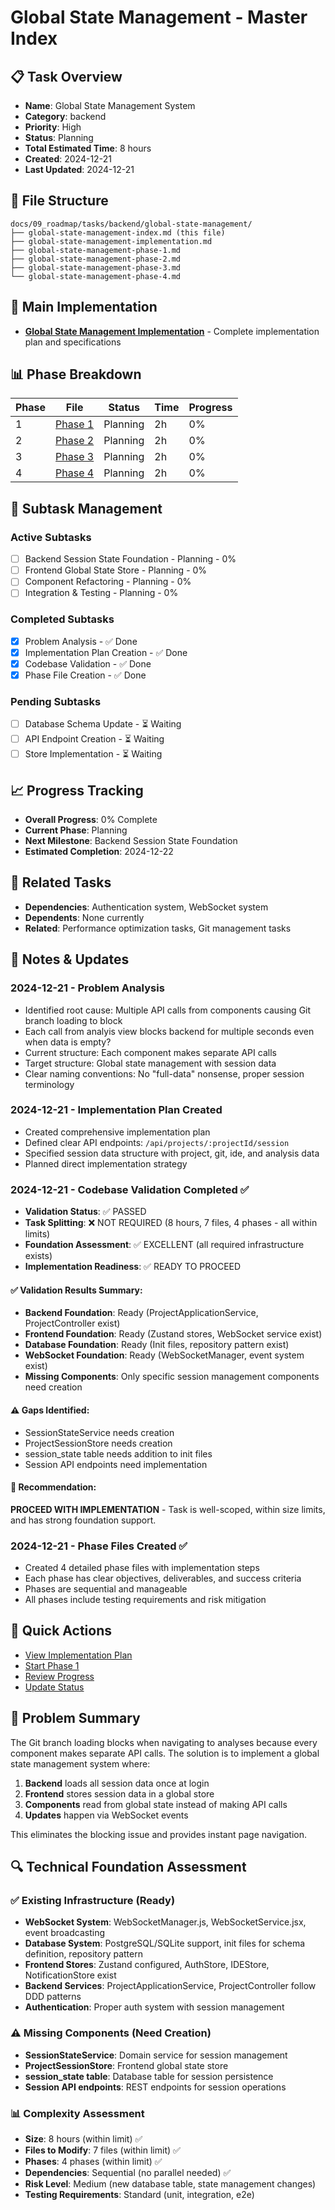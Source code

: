 # Global State Management - Master Index

## 📋 Task Overview
- **Name**: Global State Management System
- **Category**: backend
- **Priority**: High
- **Status**: Planning
- **Total Estimated Time**: 8 hours
- **Created**: 2024-12-21
- **Last Updated**: 2024-12-21

## 📁 File Structure
```
docs/09_roadmap/tasks/backend/global-state-management/
├── global-state-management-index.md (this file)
├── global-state-management-implementation.md
├── global-state-management-phase-1.md
├── global-state-management-phase-2.md
├── global-state-management-phase-3.md
└── global-state-management-phase-4.md
```

## 🎯 Main Implementation
- **[Global State Management Implementation](./global-state-management-implementation.md)** - Complete implementation plan and specifications

## 📊 Phase Breakdown
| Phase | File | Status | Time | Progress |
|-------|------|--------|------|----------|
| 1 | [Phase 1](./global-state-management-phase-1.md) | Planning | 2h | 0% |
| 2 | [Phase 2](./global-state-management-phase-2.md) | Planning | 2h | 0% |
| 3 | [Phase 3](./global-state-management-phase-3.md) | Planning | 2h | 0% |
| 4 | [Phase 4](./global-state-management-phase-4.md) | Planning | 2h | 0% |

## 🔄 Subtask Management
### Active Subtasks
- [ ] Backend Session State Foundation - Planning - 0%
- [ ] Frontend Global State Store - Planning - 0%
- [ ] Component Refactoring - Planning - 0%
- [ ] Integration & Testing - Planning - 0%

### Completed Subtasks
- [x] Problem Analysis - ✅ Done
- [x] Implementation Plan Creation - ✅ Done
- [x] Codebase Validation - ✅ Done
- [x] Phase File Creation - ✅ Done

### Pending Subtasks
- [ ] Database Schema Update - ⏳ Waiting
- [ ] API Endpoint Creation - ⏳ Waiting
- [ ] Store Implementation - ⏳ Waiting

## 📈 Progress Tracking
- **Overall Progress**: 0% Complete
- **Current Phase**: Planning
- **Next Milestone**: Backend Session State Foundation
- **Estimated Completion**: 2024-12-22

## 🔗 Related Tasks
- **Dependencies**: Authentication system, WebSocket system
- **Dependents**: None currently
- **Related**: Performance optimization tasks, Git management tasks

## 📝 Notes & Updates

### 2024-12-21 - Problem Analysis
- Identified root cause: Multiple API calls from components causing Git branch loading to block
- Each call from analyis view blocks backend for multiple seconds even when data is empty?
- Current structure: Each component makes separate API calls
- Target structure: Global state management with session data
- Clear naming conventions: No "full-data" nonsense, proper session terminology

### 2024-12-21 - Implementation Plan Created
- Created comprehensive implementation plan
- Defined clear API endpoints: `/api/projects/:projectId/session`
- Specified session data structure with project, git, ide, and analysis data
- Planned direct implementation strategy

### 2024-12-21 - Codebase Validation Completed ✅
- **Validation Status**: ✅ PASSED
- **Task Splitting**: ❌ NOT REQUIRED (8 hours, 7 files, 4 phases - all within limits)
- **Foundation Assessment**: ✅ EXCELLENT (all required infrastructure exists)
- **Implementation Readiness**: ✅ READY TO PROCEED

#### ✅ Validation Results Summary:
- **Backend Foundation**: Ready (ProjectApplicationService, ProjectController exist)
- **Frontend Foundation**: Ready (Zustand stores, WebSocket service exist)
- **Database Foundation**: Ready (Init files, repository pattern exist)
- **WebSocket Foundation**: Ready (WebSocketManager, event system exist)
- **Missing Components**: Only specific session management components need creation

#### ⚠️ Gaps Identified:
- SessionStateService needs creation
- ProjectSessionStore needs creation
- session_state table needs addition to init files
- Session API endpoints need implementation

#### 🎯 Recommendation:
**PROCEED WITH IMPLEMENTATION** - Task is well-scoped, within size limits, and has strong foundation support.

### 2024-12-21 - Phase Files Created ✅
- Created 4 detailed phase files with implementation steps
- Each phase has clear objectives, deliverables, and success criteria
- Phases are sequential and manageable
- All phases include testing requirements and risk mitigation

## 🚀 Quick Actions
- [View Implementation Plan](./global-state-management-implementation.md)
- [Start Phase 1](./global-state-management-phase-1.md)
- [Review Progress](#progress-tracking)
- [Update Status](#notes--updates)

## 🎯 Problem Summary
The Git branch loading blocks when navigating to analyses because every component makes separate API calls. The solution is to implement a global state management system where:

1. **Backend** loads all session data once at login
2. **Frontend** stores session data in a global store
3. **Components** read from global state instead of making API calls
4. **Updates** happen via WebSocket events

This eliminates the blocking issue and provides instant page navigation.

## 🔍 Technical Foundation Assessment

### ✅ Existing Infrastructure (Ready)
- **WebSocket System**: WebSocketManager.js, WebSocketService.jsx, event broadcasting
- **Database System**: PostgreSQL/SQLite support, init files for schema definition, repository pattern
- **Frontend Stores**: Zustand configured, AuthStore, IDEStore, NotificationStore exist
- **Backend Services**: ProjectApplicationService, ProjectController follow DDD patterns
- **Authentication**: Proper auth system with session management

### ⚠️ Missing Components (Need Creation)
- **SessionStateService**: Domain service for session management
- **ProjectSessionStore**: Frontend global state store
- **session_state table**: Database table for session persistence
- **Session API endpoints**: REST endpoints for session operations

### 📊 Complexity Assessment
- **Size**: 8 hours (within limit) ✅
- **Files to Modify**: 7 files (within limit) ✅
- **Phases**: 4 phases (within limit) ✅
- **Dependencies**: Sequential (no parallel needed) ✅
- **Risk Level**: Medium (new database table, state management changes)
- **Testing Requirements**: Standard (unit, integration, e2e) 